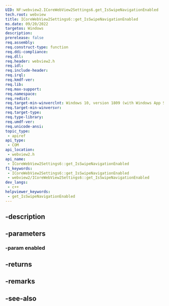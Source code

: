 ```yaml
---
UID: NF:webview2.ICoreWebView2Settings6.get_IsSwipeNavigationEnabled
tech.root: webview
title: ICoreWebView2Settings6::get_IsSwipeNavigationEnabled
ms.date: 09/20/2022
targetos: Windows
description: 
prerelease: false
req.assembly: 
req.construct-type: function
req.ddi-compliance: 
req.dll: 
req.header: webview2.h
req.idl: 
req.include-header: 
req.irql: 
req.kmdf-ver: 
req.lib: 
req.max-support: 
req.namespace: 
req.redist: 
req.target-min-winverclnt: Windows 10, version 1809 (with Windows App SDK 1.1 or later)
req.target-min-winversvr: 
req.target-type: 
req.type-library: 
req.umdf-ver: 
req.unicode-ansi: 
topic_type:
 - apiref
api_type:
 - COM
api_location:
 - webview2.h
api_name:
 - ICoreWebView2Settings6::get_IsSwipeNavigationEnabled
f1_keywords:
 - ICoreWebView2Settings6::get_IsSwipeNavigationEnabled
 - webview2/ICoreWebView2Settings6::get_IsSwipeNavigationEnabled
dev_langs:
 - c++
helpviewer_keywords:
 - get_IsSwipeNavigationEnabled
---
```


## -description

## -parameters

### -param enabled

## -returns

## -remarks

## -see-also

